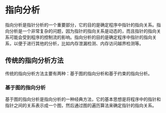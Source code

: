 指向分析
=============

指向分析是指针分析的一个重要部分，它的目的是确定程序中指针的指向关系。指向分析是一个非常复杂的问题，因为指针的指向关系是动态的，而且指针的指向关系可能会受到程序的控制流的影响。指向分析的目的是确定程序中指针的指向关系，以便于进行其他的分析，比如内存泄漏检测、内存访问越界检测等。


## 传统的指向分析方法

传统的指向分析方法主要有两种：基于图的指向分析和基于约束的指向分析。

### 基于图的指向分析

基于图的指向分析是指向分析的一种经典方法，它的基本思想是将程序中的指针和指针之间的关系表示成一个图，然后通过图的遍历算法来确定指针的指向关系。

